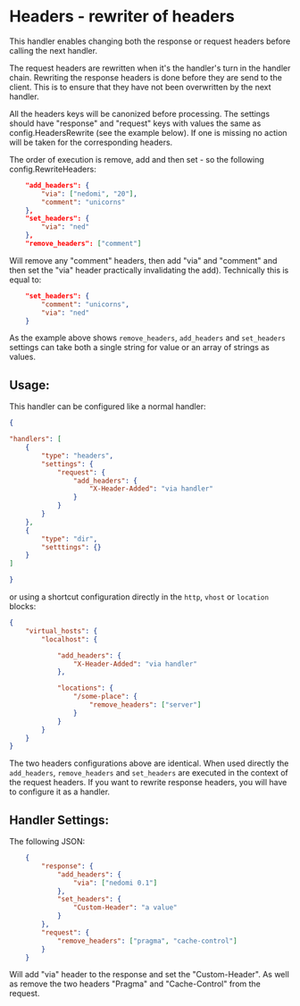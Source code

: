 # Headers - rewriter of headers

This handler enables changing both the response or request headers before calling the next handler.

The request headers are rewritten when it's the handler's turn in the handler chain. Rewriting the response headers is done before they are send to the client. This is to ensure that they have not been overwritten by the next handler.

All the headers keys will be canonized before processing. The settings should have "response" and "request" keys with values the same as config.HeadersRewrite (see the example below). If one is missing no action will be taken for the corresponding headers.


The order of execution is remove, add and then set - so the following config.RewriteHeaders:

```json
    "add_headers": {
        "via": ["nedomi", "20"],
        "comment": "unicorns"
    },
    "set_headers": {
        "via": "ned"
    },
    "remove_headers": ["comment"]
```

Will remove any "comment" headers, then add "via" and "comment" and then set the "via" header practically invalidating the add). Technically this is equal to:

```json
    "set_headers": {
        "comment": "unicorns",
        "via": "ned"
    }
```

As the example above shows `remove_headers`, `add_headers` and `set_headers` settings can take both a single string for value or an array of strings as values.

## Usage:

This handler can be configured like a normal handler:

```json
{

"handlers": [
    {
        "type": "headers",
        "settings": {
            "request": {
                "add_headers": {
                    "X-Header-Added": "via handler"
                }
            }
        }
    },
    {
        "type": "dir",
        "setttings": {}
    }
]

}
```

or using a shortcut configuration directly in the `http`, `vhost` or `location` blocks:

```json
{
    "virtual_hosts": {
        "localhost": {

            "add_headers": {
                "X-Header-Added": "via handler"
            },

            "locations": {
                "/some-place": {
                    "remove_headers": ["server"]
                }
            }
        }
    }
}
```

The two headers configurations above are identical. When used directly the `add_headers`, `remove_headers` and `set_headers` are executed in the context of the request headers. If you want to rewrite response headers, you will have to configure it as a handler.

## Handler Settings:

The following JSON:

```json
    {
        "response": {
            "add_headers": {
                "via": ["nedomi 0.1"]
            },
            "set_headers": {
                "Custom-Header": "a value"
            }
        },
        "request": {
            "remove_headers": ["pragma", "cache-control"]
        }
    }
```

Will add "via" header to the response and set the "Custom-Header". As well as remove the two headers "Pragma" and "Cache-Control" from the request.
